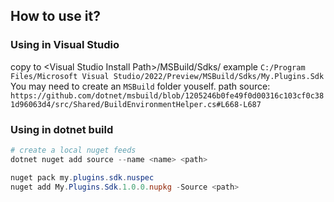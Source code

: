 ## How to use it?
### Using in Visual Studio
copy to \<Visual Studio Install Path\>/MSBuild/Sdks/
example `C:/Program Files/Microsoft Visual Studio/2022/Preview/MSBuild/Sdks/My.Plugins.Sdk`
You may need to create an `MSBuild` folder youself.
path source: `https://github.com/dotnet/msbuild/blob/1205246b0fe49f0d00316c103cf0c381d96063d4/src/Shared/BuildEnvironmentHelper.cs#L668-L687`
### Using in dotnet build
```powershell / bash
# create a local nuget feeds
dotnet nuget add source --name <name> <path>

nuget pack my.plugins.sdk.nuspec
nuget add My.Plugins.Sdk.1.0.0.nupkg -Source <path>
```